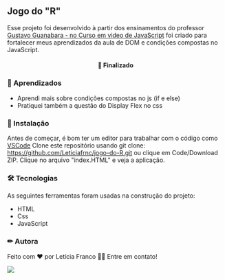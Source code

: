  ## Jogo do "R"
 Esse projeto foi desenvolvido à partir dos ensinamentos do professor [Gustavo Guanabara - no Curso em video de JavaScript](https://www.youtube.com/watch?v=BXqUH86F-kA&list=PLntvgXM11X6pi7mW0O4ZmfUI1xDSIbmTm) foi criado para fortalecer meus aprendizados da aula de DOM e condições compostas no JavaScript. 

<h4 align="center"> 
🚀 Finalizado
</h4>

### 📕 Aprendizados
- Aprendi mais sobre condições compostas no js (if e else)
- Pratiquei também a questão do Display Flex no css

### 🏁 Instalação

Antes de começar, é bom ter um editor para trabalhar com o código como [VSCode](https://code.visualstudio.com/)
Clone este repositório usando git clone: https://github.com/Leticiafrnc/jogo-do-R.git ou clique em Code/Download ZIP. Clique no arquivo "index.HTML" e veja a aplicação.

### 🛠 Tecnologias

As seguintes ferramentas foram usadas na construção do projeto:
- HTML
- Css
- JavaScript


### ✏ Autora

Feito com ❤️ por Letícia Franco 👋🏽 Entre em contato!

 [<img src="https://img.shields.io/badge/linkedin-%230077B5.svg?&style=for-the-badge&logo=linkedin&logoColor=white" />](https://www.linkedin.com/in/leticiafrnc//) 
